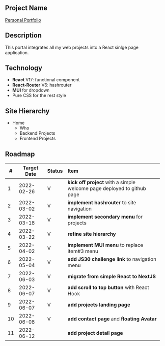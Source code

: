 ## Project Name
[Personal Portfolio](https://yumingchang1991.github.io/personal-portfolio/)

## Description
This portal integrates all my web projects into a React sinlge page application.

## Technology
- **React** V17: functional component
- **React-Router** V6: hashrouter
- **MUI** for dropdown
- Pure CSS for the rest style

## Site Hierarchy
- Home
  - Who
  - Backend Projects
  - Frontend Projects

## Roadmap
|#   |Target Date | Status | Item 
|--- | ---------- | ------ |:---
| 1  | 2022-02-26 |   V    | **kick off project** with a simple welcome page deployed to github page
| 2  | 2022-03-02 |   V    | **implement hashrouter** to site navigation
| 3  | 2022-03-18 |   V    | **implement secondary menu** for projects
| 4  | 2022-03-22 |   V    | **refine site hierarchy**
| 5  | 2022-04-02 |   V    | **implement MUI menu** to replace item#3 menu
| 6  | 2022-05-04 |   V    | **add JS30 challenge link** to navigation menu
| 7  | 2022-06-03 |   V    | **migrate from simple React to NextJS**
| 8  | 2022-06-07 |   V    | **add scroll to top button** with React Hook
| 9  | 2022-06-07 |   V    | **add projects landing page**
| 10 | 2022-06-08 |   V    | **add contact page** and **floating Avatar**
| 11 | 2022-06-12 |        | **add project detail page**
